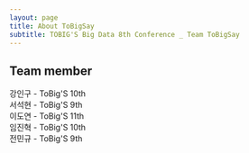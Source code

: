 ```yaml
---
layout: page
title: About ToBigSay
subtitle: TOBIG'S Big Data 8th Conference _ Team ToBigSay
---
```


## Team member

강인구 - ToBig'S 10th        
서석현 - ToBig'S 9th     
이도연 - ToBig'S 11th     
임진혁 - ToBig'S 10th    
전민규 - ToBig'S 9th    
